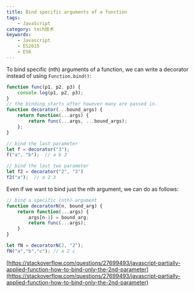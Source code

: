 ```yaml
---
title: Bind specific arguments of a function
tags:
    - JavaScript
category: tech技术
keywords:
    - Javascript
    - ES2015
    - ES6
---
```


To bind specific (nth) arguments of a function, we can write a decorator instead of using `Function.bind()`:

```js
function func(p1, p2, p3) {
    console.log(p1, p2, p3);
}
// the binding starts after however many are passed in.
function decorator(...bound_args) {
    return function(...args) {
        return func(...args, ...bound_args);
    };
}

// bind the last parameter
let f = decorator("3");
f("a", "b");  // a b 3

// bind the last two parameter
let f2 = decorator("2", "3")
f2("a");  // a 2 3
```

Even if we want to bind just the nth argument, we can do as follows:

```js
// bind a specific (nth) argument
function decoratorN(n, bound_arg) {
    return function(...args) {
        args[n-1] = bound_arg;
        return func(...args);
    }
}

let fN = decoratorN(2, "2");
fN("a","b","c"); // a 2 c
```

[https://stackoverflow.com/questions/27699493/javascript-partially-applied-function-how-to-bind-only-the-2nd-parameter](https://stackoverflow.com/questions/27699493/javascript-partially-applied-function-how-to-bind-only-the-2nd-parameter)
<!--stackedit_data:
eyJoaXN0b3J5IjpbLTEzMjkyNDAxNTBdfQ==
-->
